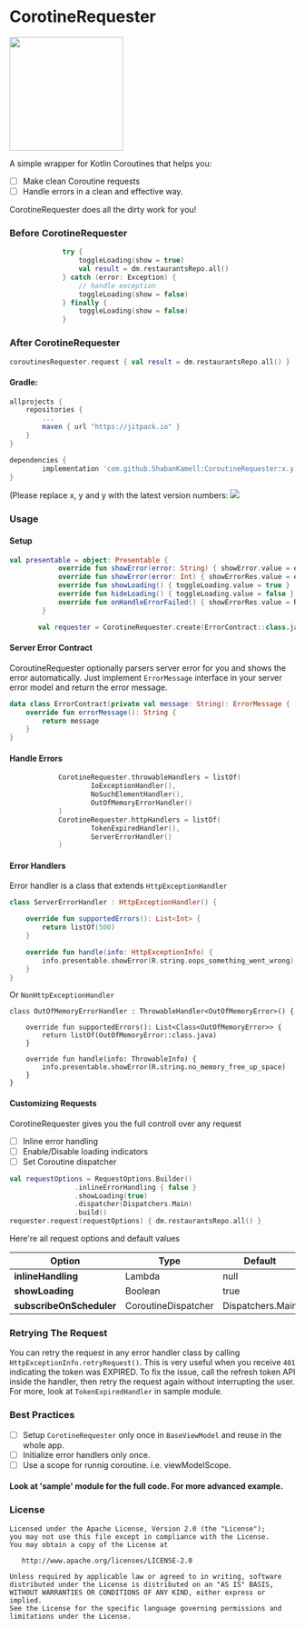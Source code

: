 # CorotineRequester

<img src="https://github.com/ShabanKamell/CoroutineRequester/blob/master/blob/raw/logo.png" height="200">

A simple wrapper for Kotlin Coroutines that helps you:
- [ ] Make clean Coroutine requests
- [ ] Handle errors in a clean and effective way.

CorotineRequester does all the dirty work for you!

### Before CorotineRequester

``` kotlin
             try {
                 toggleLoading(show = true)
                 val result = dm.restaurantsRepo.all()
             } catch (error: Exception) {
                 // handle exception
                 toggleLoading(show = false)
             } finally {
                 toggleLoading(show = false)
             }
```

### After CorotineRequester

``` kotlin
coroutinesRequester.request { val result = dm.restaurantsRepo.all() }
```

#### Gradle:
```groovy
allprojects {
    repositories {
        ...
        maven { url "https://jitpack.io" }
    }
}

dependencies {
        implementation 'com.github.ShabanKamell:CoroutineRequester:x.y.z'
}

```
(Please replace x, y and y with the latest version numbers:  [![](https://jitpack.io/v/ShabanKamell/CoroutineRequester.svg)](https://jitpack.io/#ShabanKamell/CoroutineRequester)


### Usage
#### Setup

``` kotlin
val presentable = object: Presentable {
            override fun showError(error: String) { showError.value = error }
            override fun showError(error: Int) { showErrorRes.value = error }
            override fun showLoading() { toggleLoading.value = true }
            override fun hideLoading() { toggleLoading.value = false }
            override fun onHandleErrorFailed() { showErrorRes.value = R.string.oops_something_went_wrong }
        }

       val requester = CorotineRequester.create(ErrorContract::class.java, presentable)
```

#### Server Error Contract
CoroutineRequester optionally parsers server error for you and shows the error automatically. Just implement `ErrorMessage`
interface in your server error model and return the error message.

``` kotlin
data class ErrorContract(private val message: String): ErrorMessage {
    override fun errorMessage(): String {
        return message
    }
}
```

#### Handle Errors
```kotlin
            CorotineRequester.throwableHandlers = listOf(
                    IoExceptionHandler(),
                    NoSuchElementHandler(),
                    OutOfMemoryErrorHandler()
            )
            CorotineRequester.httpHandlers = listOf(
                    TokenExpiredHandler(),
                    ServerErrorHandler()
            )
```

#### Error Handlers
Error handler is a class that extends
`HttpExceptionHandler`
``` kotlin
class ServerErrorHandler : HttpExceptionHandler() {

    override fun supportedErrors(): List<Int> {
        return listOf(500)
    }

    override fun handle(info: HttpExceptionInfo) {
        info.presentable.showError(R.string.oops_something_went_wrong)
    }
}
```

Or `NonHttpExceptionHandler`
``` kotin
class OutOfMemoryErrorHandler : ThrowableHandler<OutOfMemoryError>() {

    override fun supportedErrors(): List<Class<OutOfMemoryError>> {
        return listOf(OutOfMemoryError::class.java)
    }

    override fun handle(info: ThrowableInfo) {
        info.presentable.showError(R.string.no_memory_free_up_space)
    }
}
```

#### Customizing Requests
CorotineRequester gives you the full controll over any request
- [ ] Inline error handling
- [ ] Enable/Disable loading indicators
- [ ] Set Coroutine dispatcher

``` kotlin
val requestOptions = RequestOptions.Builder()
                .inlineErrorHandling { false }
                .showLoading(true)
                .dispatcher(Dispatchers.Main)
                .build()
requester.request(requestOptions) { dm.restaurantsRepo.all() }
```

Here're all request options and default values

| **Option** | **Type** | **Default** |
| ------------- | ------------- | ------------- |
| **inlineHandling**           | Lambda       | null |
| **showLoading**              | Boolean      | true |
| **subscribeOnScheduler**     | CoroutineDispatcher    | Dispatchers.Main |

### Retrying The Request
You can retry the request in any error handler class by calling `HttpExceptionInfo.retryRequest()`.
This is very useful when you receive `401` indicating the token was EXPIRED. To fix the issue, call the refresh token API inside the handler, then retry the request again without interrupting the user. For more, look at `TokenExpiredHandler` in sample module.

### Best Practices
- [ ] Setup `CorotineRequester` only once in `BaseViewModel` and reuse in the whole app.
- [ ] Initialize error handlers only once.
- [ ] Use a scope for runnig coroutine. i.e. viewModelScope.

#### Look at 'sample' module for the full code. For more advanced example.

### License

```
Licensed under the Apache License, Version 2.0 (the "License");
you may not use this file except in compliance with the License.
You may obtain a copy of the License at

   http://www.apache.org/licenses/LICENSE-2.0

Unless required by applicable law or agreed to in writing, software
distributed under the License is distributed on an "AS IS" BASIS,
WITHOUT WARRANTIES OR CONDITIONS OF ANY KIND, either express or implied.
See the License for the specific language governing permissions and
limitations under the License.
```
